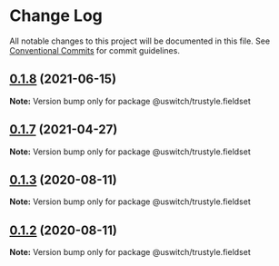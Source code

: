 # Change Log

All notable changes to this project will be documented in this file.
See [Conventional Commits](https://conventionalcommits.org) for commit guidelines.

## [0.1.8](https://github.com/uswitch/trustyle/compare/@uswitch/trustyle.fieldset@0.1.7...@uswitch/trustyle.fieldset@0.1.8) (2021-06-15)

**Note:** Version bump only for package @uswitch/trustyle.fieldset





## [0.1.7](https://github.com/uswitch/trustyle/compare/@uswitch/trustyle.fieldset@0.1.6...@uswitch/trustyle.fieldset@0.1.7) (2021-04-27)

**Note:** Version bump only for package @uswitch/trustyle.fieldset





## [0.1.3](https://github.com/uswitch/trustyle/compare/@uswitch/trustyle.fieldset@0.1.2...@uswitch/trustyle.fieldset@0.1.3) (2020-08-11)

**Note:** Version bump only for package @uswitch/trustyle.fieldset





## [0.1.2](https://github.com/uswitch/trustyle/compare/@uswitch/trustyle.fieldset@0.1.0...@uswitch/trustyle.fieldset@0.1.2) (2020-08-11)

**Note:** Version bump only for package @uswitch/trustyle.fieldset

